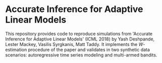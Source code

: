 # Accurate Inference for Adaptive Linear Models

This repository provides code to reproduce simulations from 'Accurate Inference for Adaptive Linear Models' (ICML 2018) by Yash Deshpande, Lester Mackey, Vasilis Syrgkanis, Matt Taddy. 
It implements the *W*-estimation procedure of the paper and validates in two synthetic data scenarios: autoregressive time
series modeling and multi-armed bandits. 

 
